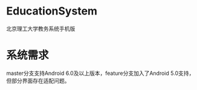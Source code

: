 # EducationSystem
北京理工大学教务系统手机版  
  
# 系统需求
master分支支持Android 6.0及以上版本，feature分支加入了Android 5.0支持，但部分界面存在适配问题。

